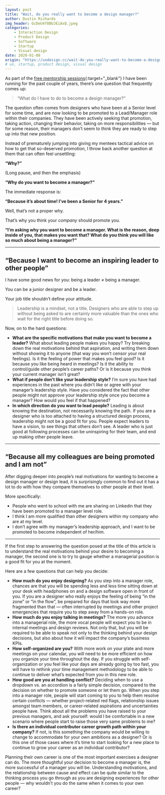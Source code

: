 ```yaml
---
layout: post
title: "Wait, do you really want to become a design manager?"
author: Dustin Richards
img_header: GcDeU4f8BUJEiAxQ.jpeg
categories:
    - Interaction Design
    - Product Design
    - Software
    - Startup
    - Visual design
date: 2020-01-08
origin: "https://uxdesign.cc/wait-do-you-really-want-to-become-a-design-manager-59736d8d1890"
# ux, startup, product design, visual design
---
```

As part of the [free mentorship sessions](https://mentorship.uxdesign.cc/ "UX mentorship"){:target="_blank"} I have been running for the past couple of years, there’s one question that frequently comes up:

> “What do I have to do to become a design manager?”

The question often comes from designers who have been at a Senior level for some time, and are now looking to be promoted to a Lead/Manager role within their companies. They have been actively seeking that promotion, taking action, changing their behavior, taking on more responsibilities — but for some reason, their managers don’t seem to think they are ready to step up into that new position.

Instead of prematurely jumping into giving my mentees tactical advice on how to get that so-deserved promotion, I throw back another question at them that can often feel unsettling:

**“Why?”**

(Long pause, and then the emphasis)

**“Why do you want to become a manager?”**

The immediate response is:

**“Because it’s about time! I’ve been a Senior for 4 years.”**

Well, that’s not a proper why.

That’s why you think your *company* should promote you.

**“I’m asking why you want to become a manager. What is the reason, deep inside of you, that makes you want that? What do you think you will like so much about being a manager?”**

* * *

## “Because I want to become an inspiring leader to other people”

I have some good news for you: being a leader ≠ being a manager.

You can be a junior designer and be a leader.

Your job title shouldn’t define your attitude.

> Leadership is a mindset, not a title. Designers who are able to step up without being asked to are certainly more valuable than the ones who wait for the right title before doing so.

Now, on to the hard questions:

- **What are the specific motivations that make you want to become a leader?** What about leading people makes you happy? Try breaking down the real motivations behind that aspiration, and writing them down without showing it to anyone (that way you won’t censor your real feelings). Is it the feeling of power that makes you feel good? Is it because you like being heard in meetings? Is it the ability to control/guide other people’s career paths? Or is it because you think your current manager isn’t great?
- **What if people don’t like your leadership style?** I’m sure you have had experiences in the past where you didn’t like or agree with your manager’s leadership style. Have you considered the fact that other people might not approve your leadership style once you become a manager? How would you feel if that happened?
- **In which direction do you want to lead people?** Leading is about knowing the destination, not necessarily knowing the path. If you are a designer who is too attached to having a structured design process, leadership might not be a good fit for you. People expect leaders to have a vision, to see things that others don’t see. A leader who is just good at following processes can be uninspiring for their team, and end up making other people leave.

* * *

## “Because all my colleagues are being promoted and I am not”

After digging deeper into people’s real motivations for wanting to become a design manager or design lead, it is surprisingly common to find out it has a lot to do with how they compare themselves to other people at their level.

More specifically:

- People who went to school with me are sharing on Linkedin that they have been promoted to a manager level role.
- I think I am more qualified than other designers within my company who are at my level.
- I don’t agree with my manager’s leadership approach, and I want to be promoted to become independent of her/him.

* * *

If the first step to answering the question posed at the title of this article is to understand the real motivations behind your desire to becoming a manager, the second one is to try to gauge whether a managerial position is a good fit for you at the moment.

Here are a few questions that can help you decide:

- **How much do you enjoy designing?** As you step into a manager role, chances are that you will be spending less and less time sitting down at your desk with headphones on and a design software open in front of you. If you are a designer who really enjoys the feeling of being “in the zone” or “in the flow”, be prepared for days that look way more fragmented than that — often interrupted by meetings and other project emergencies that require you to step away from a hands-on role.
- **How much do you enjoy talking in meetings?** The more you advance into a managerial role, the more vocal people will expect you to be in internal meetings and design reviews. Not only that, but you will be required to be able to speak not only to the thinking behind your design decisions, but also about how it will impact the company’s business KPIs.
- **How self-organized are you?** With more work on your plate and more meetings on your calendar, you will need to be more efficient on how you organize your time throughout the day. If you struggle with self-organization or you feel like your days are already going by too fast, you will have to rethink your time management methodology to be able to continue to deliver what’s expected from you in this new role.
- **How good are you at handling conflict?** Deciding when to use a dropdown vs. an accordion is a fairly simple decision, compared to the decision on whether to promote someone or let them go. When you step into a manager role, people will start coming to you to help them resolve certain conflicts — whether project-related red flags, relationship issues amongst team members, or career-related aspirations and uncertainties people have. Think about all the problems you have raised to your previous managers, and ask yourself: would I be comfortable in a new scenario where people start to raise those very same problems to me?
- **Is there an individual contributor career growth path within your company?** If not, is this something the company would be willing to change to accommodate for your own ambitions as a designer? Or is this one of those cases where it’s time to start looking for a new place to continue to grow your career as an individual contributor?

Planning their own career is one of the most important exercises a designer can do. The more thoughtful your decision to become a manager is, the more successful of a manager you will be. Understanding motivations, and the relationship between cause and effect can be quite similar to the thinking process you go through as you are designing experiences for other people — why wouldn’t you do the same when it comes to your own career?